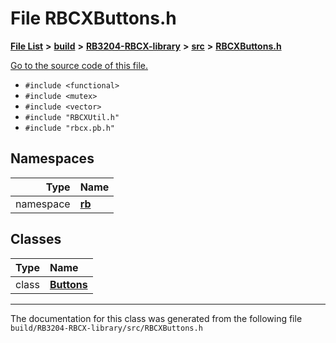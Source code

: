 
# File RBCXButtons.h


[**File List**](files.md) **>** [**build**](dir_4fef79e7177ba769987a8da36c892c5f.md) **>** [**RB3204-RBCX-library**](dir_6e2f6bf38ad600996f360c484704d30b.md) **>** [**src**](dir_2fb57cfb6554052417264f60890e0af6.md) **>** [**RBCXButtons.h**](RBCXButtons_8h.md)

[Go to the source code of this file.](RBCXButtons_8h_source.md)



* `#include <functional>`
* `#include <mutex>`
* `#include <vector>`
* `#include "RBCXUtil.h"`
* `#include "rbcx.pb.h"`









## Namespaces

| Type | Name |
| ---: | :--- |
| namespace | [**rb**](namespacerb.md) <br> |

## Classes

| Type | Name |
| ---: | :--- |
| class | [**Buttons**](classrb_1_1Buttons.md) <br> |














------------------------------
The documentation for this class was generated from the following file `build/RB3204-RBCX-library/src/RBCXButtons.h`